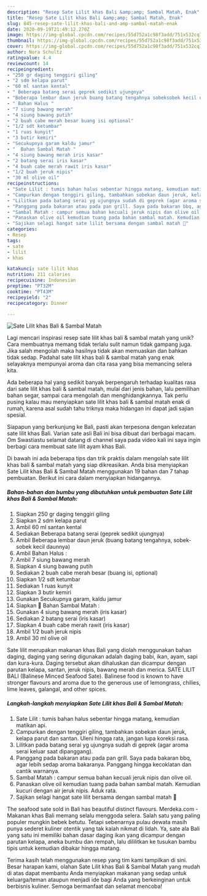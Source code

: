```yaml
---
description: "Resep Sate Lilit khas Bali &amp;amp; Sambal Matah, Enak"
title: "Resep Sate Lilit khas Bali &amp;amp; Sambal Matah, Enak"
slug: 845-resep-sate-lilit-khas-bali-and-amp-sambal-matah-enak
date: 2020-09-19T21:49:12.270Z
image: https://img-global.cpcdn.com/recipes/55d752a1c98f3add/751x532cq70/sate-lilit-khas-bali-sambal-matah-foto-resep-utama.jpg
thumbnail: https://img-global.cpcdn.com/recipes/55d752a1c98f3add/751x532cq70/sate-lilit-khas-bali-sambal-matah-foto-resep-utama.jpg
cover: https://img-global.cpcdn.com/recipes/55d752a1c98f3add/751x532cq70/sate-lilit-khas-bali-sambal-matah-foto-resep-utama.jpg
author: Nora Schultz
ratingvalue: 4.4
reviewcount: 14
recipeingredient:
- "250 gr daging tenggiri giling"
- "2 sdm kelapa parut"
- "60 ml santan kental"
- " Beberapa batang serai geprek sedikit ujungnya"
- "Beberapa lembar daun jeruk buang batang tengahnya sobeksobek kecil daunnya"
- " Bahan Halus "
- "7 siung bawang merah"
- "4 siung bawang putih"
- "2 buah cabe merah besar buang isi optional"
- "1/2 sdt ketumbar"
- "1 ruas kunyit"
- "3 butir kemiri"
- "Secukupnya garam kaldu jamur"
- "  Bahan Sambal Matah "
- "4 siung bawang merah iris kasar"
- "2 batang serai iris kasar"
- "4 buah cabe merah rawit iris kasar"
- "1/2 buah jeruk nipis"
- "30 ml olive oil"
recipeinstructions:
- "Sate Lilit : tumis bahan halus sebentar hingga matang, kemudian matikan api."
- "Campurkan dengan tenggiri giling, tambahkan sobekan daun jeruk, kelapa parut dan santan. Uleni hingga rata, jangan lupa koreksi rasa."
- "Lilitkan pada batang serai yg ujungnya sudah di geprek (agar aroma serai keluar saat dipanggang)."
- "Panggang pada bakaran atau pada pan grill. Saya pada bakaran bbq, agar lebih sedap aroma bakaranya. Panggang hingga kecoklatan dan cantik warnanya."
- "Sambal Matah : campur semua bahan kecuali jeruk nipis dan olive oil."
- "Panaskan olive oil kemudian tuang pada bahan sambal matah. Kemudian kucuri dengan air jeruk nipis. Aduk rata."
- "Sajikan selagi hangat sate lilit bersama dengan sambal matah 🧡"
categories:
- Resep
tags:
- sate
- lilit
- khas

katakunci: sate lilit khas 
nutrition: 211 calories
recipecuisine: Indonesian
preptime: "PT32M"
cooktime: "PT43M"
recipeyield: "2"
recipecategory: Dinner

---
```



![Sate Lilit khas Bali &amp; Sambal Matah](https://img-global.cpcdn.com/recipes/55d752a1c98f3add/751x532cq70/sate-lilit-khas-bali-sambal-matah-foto-resep-utama.jpg)

Lagi mencari inspirasi resep sate lilit khas bali &amp; sambal matah yang unik? Cara membuatnya memang tidak terlalu sulit namun tidak gampang juga. Jika salah mengolah maka hasilnya tidak akan memuaskan dan bahkan tidak sedap. Padahal sate lilit khas bali &amp; sambal matah yang enak selayaknya mempunyai aroma dan cita rasa yang bisa memancing selera kita.

Ada beberapa hal yang sedikit banyak berpengaruh terhadap kualitas rasa dari sate lilit khas bali &amp; sambal matah, mulai dari jenis bahan, lalu pemilihan bahan segar, sampai cara mengolah dan menghidangkannya. Tak perlu pusing kalau mau menyiapkan sate lilit khas bali &amp; sambal matah enak di rumah, karena asal sudah tahu triknya maka hidangan ini dapat jadi sajian spesial.

Siapapun yang berkunjung ke Bali, pasti akan terpesona dengan kelezatan sate lilit khas Bali. Varian sate asli Bali ini bisa dibuat dari berbagai macam. Om Swastiastu selamat datang di channel saya pada video kali ini saya ingin berbagi cara membuat sate lilit ayam khas Bali.


Di bawah ini ada beberapa tips dan trik praktis dalam mengolah sate lilit khas bali &amp; sambal matah yang siap dikreasikan. Anda bisa menyiapkan Sate Lilit khas Bali &amp; Sambal Matah menggunakan 19 bahan dan 7 tahap pembuatan. Berikut ini cara dalam menyiapkan hidangannya.

<!--inarticleads1-->

##### Bahan-bahan dan bumbu yang dibutuhkan untuk pembuatan Sate Lilit khas Bali &amp; Sambal Matah:

1. Siapkan 250 gr daging tenggiri giling
1. Siapkan 2 sdm kelapa parut
1. Ambil 60 ml santan kental
1. Sediakan  Beberapa batang serai (geprek sedikit ujungnya)
1. Ambil Beberapa lembar daun jeruk (buang batang tengahnya, sobek-sobek kecil daunnya)
1. Ambil  Bahan Halus :
1. Ambil 7 siung bawang merah
1. Siapkan 4 siung bawang putih
1. Sediakan 2 buah cabe merah besar (buang isi, optional)
1. Siapkan 1/2 sdt ketumbar
1. Sediakan 1 ruas kunyit
1. Siapkan 3 butir kemiri
1. Gunakan Secukupnya garam, kaldu jamur
1. Siapkan  🔴 Bahan Sambal Matah :
1. Gunakan 4 siung bawang merah (iris kasar)
1. Sediakan 2 batang serai (iris kasar)
1. Siapkan 4 buah cabe merah rawit (iris kasar)
1. Ambil 1/2 buah jeruk nipis
1. Ambil 30 ml olive oil


Sate lilit merupakan makanan khas Bali yang diolah menggunakan bahan daging, daging yang sering digunakan adalah daging babi, ikan, ayam, sapi dan kura-kura. Daging tersebut akan dihaluskan dan dicampur dengan parutan kelapa, santan, jeruk nipis, bawang merah dan merica. SATE LILIT BALI (Balinese Minced Seafood Sate). Balinese food is known to have stronger flavours and aroma due to the generous use of lemongrass, chilies, lime leaves, galangal, and other spices. 

<!--inarticleads2-->

##### Langkah-langkah menyiapkan Sate Lilit khas Bali &amp; Sambal Matah:

1. Sate Lilit : tumis bahan halus sebentar hingga matang, kemudian matikan api.
1. Campurkan dengan tenggiri giling, tambahkan sobekan daun jeruk, kelapa parut dan santan. Uleni hingga rata, jangan lupa koreksi rasa.
1. Lilitkan pada batang serai yg ujungnya sudah di geprek (agar aroma serai keluar saat dipanggang).
1. Panggang pada bakaran atau pada pan grill. Saya pada bakaran bbq, agar lebih sedap aroma bakaranya. Panggang hingga kecoklatan dan cantik warnanya.
1. Sambal Matah : campur semua bahan kecuali jeruk nipis dan olive oil.
1. Panaskan olive oil kemudian tuang pada bahan sambal matah. Kemudian kucuri dengan air jeruk nipis. Aduk rata.
1. Sajikan selagi hangat sate lilit bersama dengan sambal matah 🧡


The seafood sate sold in Bali has beautiful distinct flavours. Merdeka.com - Makanan khas Bali memang selalu menggoda selera. Salah satu yang paling populer mungkin bebek betutu. Tetapi sebenarnya pulau dewata masih punya sederet kuliner otentik yang tak kalah nikmat di lidah. Ya, sate ala Bali yang satu ini memiliki bahan dasar daging ikan yang dicampur dengan parutan kelapa, aneka bumbu dan rempah, lalu dililitkan ke tusukan bambu tipis untuk kemudian dibakar hingga matang. 

Terima kasih telah menggunakan resep yang tim kami tampilkan di sini. Besar harapan kami, olahan Sate Lilit khas Bali &amp; Sambal Matah yang mudah di atas dapat membantu Anda menyiapkan makanan yang sedap untuk keluarga/teman ataupun menjadi ide bagi Anda yang berkeinginan untuk berbisnis kuliner. Semoga bermanfaat dan selamat mencoba!
